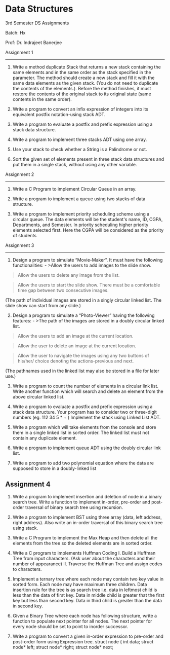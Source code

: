 # Data Structures
3rd Semester DS Assignments

Batch: Hx

Prof: Dr. Indrajeet Banerjee

Assignment 1
____________
1. Write a method duplicate Stack that returns a new stack containing the same
elements and in the same order as the stack specified in the parameter. The
method should create a new stack and fill it with the same data elements as the
given stack. (You do not need to duplicate the contents of the elements.).
Before the method finishes, it must restore the contents of the original stack to
its original state (same contents in the same order).

2. Write a program to convert an infix expression of integers into its equivalent
postfix notation-using stack ADT.

3. Write a program to evaluate a postfix and prefix expression using a stack data
structure.

4. Write a program to implement three stacks ADT using one array.

5. Use your stack to check whether a String is a Palindrome or not.

6. Sort the given set of elements present in three stack data structures and put
them in a single stack, without using any other variable.

Assignment 2
____________
1. Write a C Program to implement Circular Queue in an array.

2. Write a program to implement a queue using two stacks of data structure.

3. Write a program to implement priority scheduling scheme using a circular 
queue. The data elements will be the student's name, ID, CGPA, Departments, and 
Semester. In priority scheduling higher priority elements selected first. 
Here the CGPA will be considered as the priority of students

Assignment 3
____________

1. Design a program to simulate “Movie-Maker”. It must have the following functionalities: - >Allow the users to add images to the slide show.

>Allow the users to delete any image from the list.

>Allow the users to start the slide show. There must be a comfortable time gap between two consecutive images.

(The path of individual images are stored in a singly circular linked list. The slide show can start from any slide.)

2. Design a program to simulate a “Photo-Viewer” having the following features: - >The path of the images are stored in a doubly circular linked list.

>Allow the users to add an image at the current location.

>Allow the user to delete an image at the current location.

>Allow the user to navigate the images using any two buttons of his/her/ choice denoting the actions-previous and next.

(The pathnames used in the linked list may also be stored in a file for later use.)

3. Write a program to count the number of elements in a circular link list. Write another function which will search and delete an element from the above circular linked list.


4. Write a program to evaluate a postfix and prefix expression using a stack data structure. Your program has to consider two or three-digit numbers (eg. 112 34 5 * + ) Implement the stack using Linked List ADT.


5. Write a program which will take elements from the console and store them in a single linked list in sorted order. The linked list must not contain any duplicate element.

6. Write a program to implement queue ADT using the doubly circular link list.

7. Write a program to add two polynomial equation where the data are supposed to store in a doubly-linked list

Assignment 4
------------

1. Write a program to implement insertion and deletion of node in a binary search tree. Write a function
to implement in-order, pre-order and post-order traversal of binary search tree using recursion.

2. Write a program to implement BST using three array (data, left address, right address). Also write
an in-order traversal of this binary search tree using stack.

3. Write a C Program to implement the Max Heap and then delete all the elements from the tree so the
deleted elements are in sorted order.

4. Write a C program to implements Huffman Coding
I. Build a Huffman Tree from input characters. (Ask user about the characters and their number of
appearance)
II. Traverse the Huffman Tree and assign codes to characters.

5. Implement a ternary tree where each node may contain two key value in sorted form. Each node
may have maximum three children. Data insertion rule for the tree is as search tree i.e. data in leftmost
child is less than the data of first key. Data in middle child is greater that the first key but less than
second key. Data in third child is greater than the data in second key.

6. Given a Binary Tree where each node has following structure, write a function to populate next
pointer for all nodes. The next pointer for every node should be set to point to inorder successor.

7. Write a program to convert a given in-order expression to pre-order and post-order form using
Expression tree.
struct node
{
int data;
struct node* left;
struct node* right;
struct node* next;
